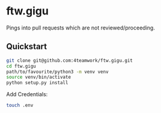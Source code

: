 # ftw.gigu

Pings into pull requests which are not reviewed/proceeding.

## Quickstart

```bash
git clone git@github.com:4teamwork/ftw.gigu.git
cd ftw.gigu
path/to/favourite/python3 -m venv venv
source venv/bin/activate
python setup.py install
```

Add Credentials:

```bash
touch .env
```
